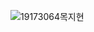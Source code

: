 ![19173064목지현](https://user-images.githubusercontent.com/71024951/93354146-a918e880-f877-11ea-84d7-1aca4a9ac43a.png)

